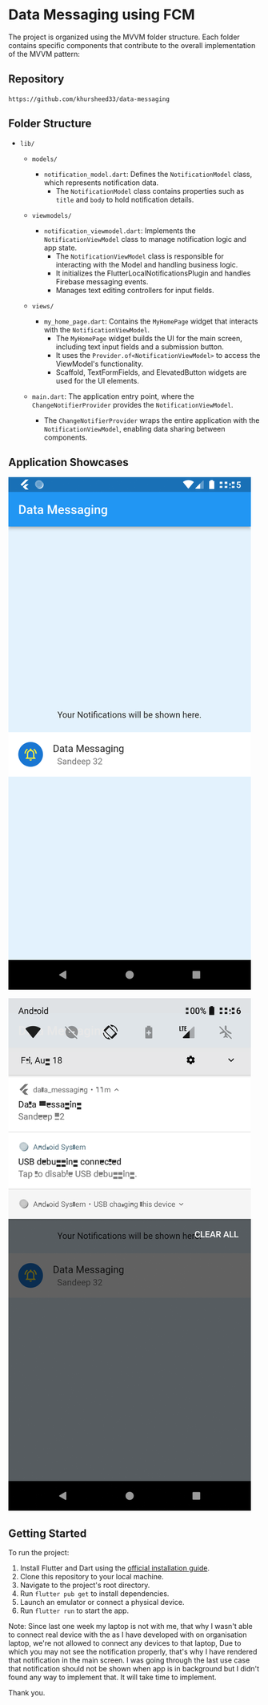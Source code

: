 # Data Messaging using FCM

The project is organized using the MVVM folder structure. Each folder contains specific components that contribute to the overall implementation of the MVVM pattern:

## Repository
   `https://github.com/khursheed33/data-messaging`

## Folder Structure

- `lib/`
  - `models/`
    - `notification_model.dart`: Defines the `NotificationModel` class, which represents notification data.
      - The `NotificationModel` class contains properties such as `title` and `body` to hold notification details.

  - `viewmodels/`
    - `notification_viewmodel.dart`: Implements the `NotificationViewModel` class to manage notification logic and app state.
      - The `NotificationViewModel` class is responsible for interacting with the Model and handling business logic.
      - It initializes the FlutterLocalNotificationsPlugin and handles Firebase messaging events.
      - Manages text editing controllers for input fields.

  - `views/`
    - `my_home_page.dart`: Contains the `MyHomePage` widget that interacts with the `NotificationViewModel`.
      - The `MyHomePage` widget builds the UI for the main screen, including text input fields and a submission button.
      - It uses the `Provider.of<NotificationViewModel>` to access the ViewModel's functionality.
      - Scaffold, TextFormFields, and ElevatedButton widgets are used for the UI elements.

  - `main.dart`: The application entry point, where the `ChangeNotifierProvider` provides the `NotificationViewModel`.
    - The `ChangeNotifierProvider` wraps the entire application with the `NotificationViewModel`, enabling data sharing between components.

## Application Showcases

![Alt text](Screenshot_1692337533.png)

![Alt text](Screenshot_1692337598.png)

## Getting Started

To run the project:

1. Install Flutter and Dart using the [official installation guide](https://flutter.dev/docs/get-started/install).
2. Clone this repository to your local machine.
3. Navigate to the project's root directory.
4. Run `flutter pub get` to install dependencies.
5. Launch an emulator or connect a physical device.
6. Run `flutter run` to start the app.


Note: Since last one week my laptop is not with me, that why I wasn't able to connect real device with the as I have developed with on organisation laptop, we're not allowed to connect any devices to that laptop, Due to which you may not see the notification properly, that's why I have rendered that notification in the main screen.
I was going through the last use case that notification should not be shown when app is in background but I didn't found any way to implement that. It will take time to implement.

Thank you.
